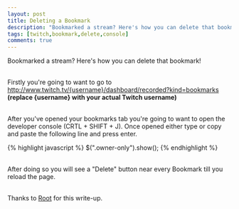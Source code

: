 ```yaml
---
layout: post
title: Deleting a Bookmark
description: "Bookmarked a stream? Here's how you can delete that bookmark!"
tags: [twitch,bookmark,delete,console]
comments: true
---
```


Bookmarked a stream? Here's how you can delete that bookmark!

<br>Firstly you're going to want to go to http://www.twitch.tv/{username}/dashboard/recorded?kind=bookmarks **(replace {username} with your actual Twitch username)**

<br>After you've opened your bookmarks tab you're going to want to open the developer console (CRTL + SHIFT + J). Once opened either type or copy and paste the following line and press enter.

{% highlight javascript %}
$(".owner-only").show();
{% endhighlight %}

<br>After doing so you will see a "Delete" button near every Bookmark till you reload the page.

<br>Thanks to [Root](https://twitter.com/commanderroot) for this write-up.
